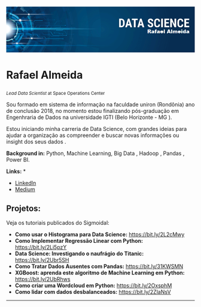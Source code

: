 <p align="center">
  <img src="banner.png" >
</p>

# Rafael Almeida

<sub>*Lead Data Scientist* at Space Operations Center</sub>

Sou formado em sistema de informação na faculdade uniron (Rondônia) ano de conclusão 2018, no momento estou finalizando pós-graduação em Engenhraria de Dados na universidade IGTI (Belo Horizonte - MG ).

Estou iniciando minha carreria de Data Science, com grandes ideias para ajudar a organização as compreender e buscar novas informações ou insight dos seus dados .

**Background in:** Python, Machine Learning, Big Data , Hadoop , Pandas , Power BI.

**Links:**
* 
* [LinkedIn](https://www.linkedin.com/in/rafael-de-souza-almeida-8905b018b/)
* [Medium](https://www.medium.com)


## Projetos:
Veja os tutoriais publicados do Sigmoidal:

* **Como usar o Histograma para Data Science:** https://bit.ly/2L2cMwy
* **Como Implementar Regressão Linear com Python:** https://bit.ly/2Li5pzY
* **Data Science: Investigando o naufrágio do Titanic:** https://bit.ly/2Ubr5SH
* **Como Tratar Dados Ausentes com Pandas:** https://bit.ly/31KWSMN
* **XGBoost: aprenda este algoritmo de Machine Learning em Python:** https://bit.ly/2UbRhws
* **Como criar uma Wordcloud em Python:** https://bit.ly/2OxsphM
* **Como lidar com dados desbalanceados:** https://bit.ly/2ZlaNsV

---
